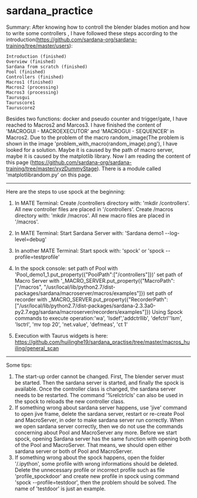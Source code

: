 # sardana_practice

Summary: 
After knowing how to controll the blender blades motion and how to write some controllers , I have followed these steps according to the introduction(https://github.com/sardana-org/sardana-training/tree/master/users):

    Introduction (finished)
    Overview (finished)
    Sardana from scratch (finished)
    Pool (finished)
    Controllers (finished)
    Macros1 (finished)
    Macros2 (processing)
    Macros3 (processing)
    Taurusgui
    Tauruscore1
    Tauruscore2

Besides two functions: docker and pseudo counter and trigger/gate, I have reached to Macros2 and Marcos3. I have finished the content of 'MACROGUI - MACROEXECUTOR' and 'MACROGUI - SEQUENCER' in Macros2. Due to the problem of the macro random_image(The problem is shown in the image 'problem_with_macro(random_image).png'), I have looked for a solution. Maybe it is caused by the path of macro server, maybe it is caused by the matplotlib library. Now I am reading the content of this page (https://github.com/sardana-org/sardana-training/tree/master/xyzDummyStage). There is a module called 'matplotlibrandom.py' on this page.


----------------------------------------------------------------------------------------------------------------------------------------

Here are the steps to use spock at the beginning:

1. In MATE Terminal: 
  Create /controllers directory with: 'mkdir /controllers'. All new controller files are placed in '/controllers'.
  Create /macros directory with: 'mkdir /macros'. All new macro files are placed in '/macros'.
  
2. In MATE Terminal:
  Start Sardana Server with: 'Sardana demo1 --log-level=debug' 
  
3. In another MATE Terminal: 
  Start spock with: 'spock' or 'spock --profile=testprofile'
 
  
4. In the spock console:
   set path of Pool with 'Pool_demo1_1.put_property({"PoolPath":["/controllers"]})'
   set path of Macro Server with '_MACRO_SERVER.put_property({"MacroPath":["/macros", "/usr/local/lib/python2.7/dist-packages/sardana/macroserver/macros/examples"]})
   set path of recorder with _MACRO_SERVER.put_property({"RecorderPath":["/usr/local/lib/python2.7/dist-packages/sardana-2.3.3a0-py2.7.egg/sardana/macroserver/recorders/examples"]})
   Using Spock commands to execute operation:'wa', 'lsdef','addctrllib', 'defctrl''lsm', 'lsctrl', 'mv top 20', 'net.value', 'defmeas', 'ct 1'
   
 5. Execution with Taurus widgets is here: https://github.com/huilinghe19/sardana_practise/tree/master/macros_huiling/general_scan
   


-----------------------------------------------------------------------------------------------------------------------------------------
Some tips:

1. The start-up order cannot be changed. First, The blender server must be started. Then the sardana server is started, and finally the spock is available. Once the controller class is changed, the sardana server needs to be restarted. The command '%relctrlcls' can also be used in the spock to reloads the new controller class.
2. If something wrong about sardana server happens, use 'jive' command to open jive frame, delete the sardana server, restart or re-create Pool and MacroServer, in oder to make sardana server run correctly. When we open sardana server correctly, then we do not use the commands concerning about Pool and MacroServer any more. Before we start spock, opening Sardana server has the same function with opening both of the Pool and MacroServer. That means, we should open either sardana server or both of Pool and MacroServer.      
3. If something wrong about the spock happens, open the folder '/.ipython', some profile with wrong informations should be deleted. Delete the unnecessary profile or incorrect profile such as file 'profile_spockdoor' and create new profile in spock using command 'spock --profile=testdoor', then the problem should be solved. The name of 'testdoor' is just an example.


